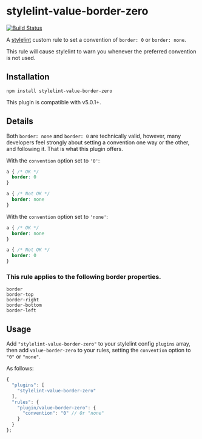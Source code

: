 # stylelint-value-border-zero

[![Build Status](https://travis-ci.org/timothyneiljohnson/stylelint-value-border-zero.svg)](https://travis-ci.org/timothyneiljohnson/stylelint-value-border-zero)

A [stylelint](https://github.com/stylelint/stylelint) custom rule to set a convention of `border: 0` or `border: none`.

This rule will cause stylelint to warn you whenever the preferred convention is not used.

## Installation

```
npm install stylelint-value-border-zero
```

This plugin is compatible with v5.0.1+.

## Details

Both `border: none` and `border: 0` are technically valid, however, many developers feel strongly about setting a convention one way or the other, and following it. That is what this plugin offers.

With the `convention` option set to `'0'`:

```css
a { /* OK */
  border: 0
}

a { /* Not OK */
  border: none
}
```

With the `convention` option set to `'none'`:
```css
a { /* OK */
  border: none
}

a { /* Not OK */
  border: 0
}
```

### This rule applies to the following border properties.

```
border
border-top
border-right
border-bottom
border-left
```

## Usage

Add `"stylelint-value-border-zero"` to your stylelint config `plugins` array, then add `value-border-zero` to your rules, setting the `convention` option to `"0"` or `"none"`.

As follows:

```js
{
  "plugins": [
    "stylelint-value-border-zero"
  ],
  "rules": {
    "plugin/value-border-zero": {
      "convention": "0" // Or "none"
    }
  }
};
```
